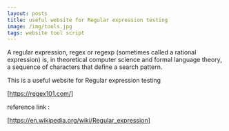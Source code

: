 ```yaml
---
layout: posts
title: useful website for Regular expression testing
image: /img/tools.jpg
tags: website tool script
---
```


A regular expression, regex or regexp (sometimes called a rational expression) is, in theoretical computer science and formal language theory, a sequence of characters that define a search pattern.

This is a useful website for Regular expression testing

[https://regex101.com/]


reference link :

[https://en.wikipedia.org/wiki/Regular_expression]
